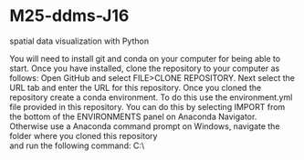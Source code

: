 # M25-ddms-J16
spatial data visualization with Python


You will need to install git and conda on your computer for being able to start.
Once you have installed, clone the repository to your computer as follows:
Open GitHub and select FILE>CLONE REPOSITORY.
Next select the URL tab and enter the URL for this repository.
Once you cloned the repository create a conda environment.
To do this use the environment.yml file provided in this repository.
You can do this by selecting IMPORT from the bottom of the ENVIRONMENTS panel on Anaconda Navigator.
Otherwise use a Anaconda command prompt on Windows, navigate the folder where you cloned this repository   
and run the following command:
C:\
